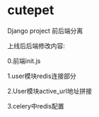 # cutepet
Django project 前后端分离


上线后后端修改内容:

0.前端init.js

1.user模块redis连接部分

2.User模块active_url地址拼接

3.celery中redis配置
